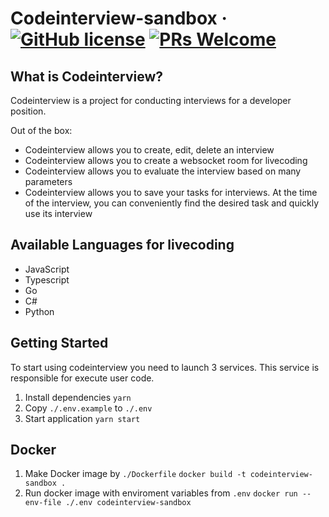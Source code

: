 # Codeinterview-sandbox &middot; [![GitHub license](https://img.shields.io/badge/license-MIT-blue.svg)](blob/main/LICENSE.md) [![PRs Welcome](https://img.shields.io/badge/PRs-welcome-brightgreen.svg)](how-to-contribute.html#your-first-pull-request)

## What is Codeinterview?

Codeinterview is a project for conducting interviews for a developer position.

Out of the box:

- Codeinterview allows you to create, edit, delete an interview
- Codeinterview allows you to create a websocket room for livecoding
- Codeinterview allows you to evaluate the interview based on many parameters
- Codeinterview allows you to save your tasks for interviews. At the time of the interview, you can conveniently find the desired task and quickly use its interview

## Available Languages for livecoding

- JavaScript
- Typescript
- Go
- C#
- Python

## Getting Started

To start using codeinterview you need to launch 3 services.
This service is responsible for execute user code.

1. Install dependencies
   `yarn`
2. Copy `./.env.example` to `./.env`
3. Start application
   `yarn start`

## Docker

1. Make Docker image by `./Dockerfile`
   `docker build -t codeinterview-sandbox .`
2. Run docker image with enviroment variables from `.env`
   `docker run --env-file ./.env codeinterview-sandbox`